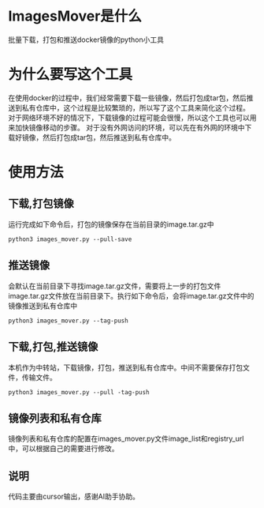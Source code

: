 # ImagesMover是什么
批量下载，打包和推送docker镜像的python小工具

# 为什么要写这个工具
在使用docker的过程中，我们经常需要下载一些镜像，然后打包成tar包，然后推送到私有仓库中，这个过程是比较繁琐的，所以写了这个工具来简化这个过程。
  对于网络环境不好的情况下，下载镜像的过程可能会很慢，所以这个工具也可以用来加快镜像移动的步骤。
  对于没有外网访问的环境，可以先在有外网的环境中下载好镜像，然后打包成tar包，然后推送到私有仓库中。

# 使用方法
## 下载,打包镜像
运行完成如下命令后，打包的镜像保存在当前目录的image.tar.gz中
```
python3 images_mover.py --pull-save
```
## 推送镜像
会默认在当前目录下寻找image.tar.gz文件，需要将上一步的打包文件image.tar.gz文件放在当前目录下。执行如下命令后，会将image.tar.gz文件中的镜像推送到私有仓库中
```
python3 images_mover.py --tag-push
```
## 下载,打包,推送镜像
本机作为中转站，下载镜像，打包，推送到私有仓库中。中间不需要保存打包文件，传输文件。
```
python3 images_mover.py --pull -tag-push
```
## 镜像列表和私有仓库
镜像列表和私有仓库的配置在images_mover.py文件image_list和registry_url中，可以根据自己的需要进行修改。

## 说明
代码主要由cursor输出，感谢AI助手协助。